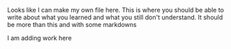 Looks like I can make my own file here. This is where you should be able to write about what you learned and what you still don't understand. It should be more than this and with some markdowns


I am adding work here